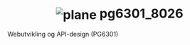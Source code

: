# <h1 align="center"><img align="center" src="src/public/airplane.ico" alt="plane"/> pg6301_8026</h1> 
 Webutvikling og API-design (PG6301)
